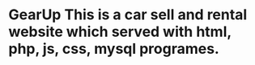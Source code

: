 # GearUp This is a car sell and rental website which served with html, php, js, css, mysql programes. 
